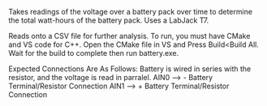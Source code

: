 Takes readings of the voltage over a battery pack over time to determine the total watt-hours of the battery pack. Uses a LabJack T7.

Reads onto a CSV file for further analysis. To run, you must have CMake and VS code for C++. Open the CMake file in VS and Press Build<Build All. Wait for the build to complete then run battery.exe. 

Expected Connections Are As Follows:
Battery is wired in series with the resistor, and the voltage is read in parralel.
AIN0 --> - Battery Terminal/Resistor Connection
AIN1 --> + Battery Terminal/Resistor Connection
